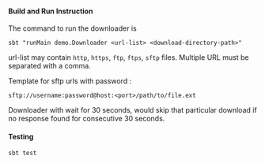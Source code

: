 #### Build and Run Instruction

The command to run the downloader is

```
sbt "runMain demo.Downloader <url-list> <download-directory-path>"
```

url-list may contain `http`, `https`, `ftp`, `ftps`, `sftp` files. Multiple URL must be separated with a comma.

Template for sftp urls with password : 
```
sftp://username:password@host:<port>/path/to/file.ext
```

Downloader with wait for 30 seconds, would skip that particular download if no response found for consecutive 30 seconds.

#### Testing

```
sbt test
```